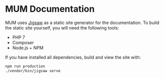 # MUM Documentation

MUM uses [Jigsaw](http://jigsaw.tighten.co/) as a static site generator for the documentation.
To build the static site yourself, you will need the following tools:

- PHP 7
- Composer
- Node.js + NPM

If you have installed all dependencies, build and view the site with:

```bash
npm run production
./vendor/bin/jigsaw serve
```